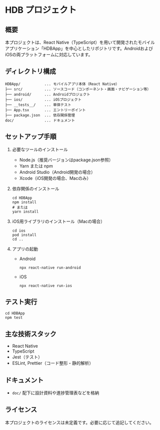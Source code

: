 # HDB プロジェクト

## 概要
本プロジェクトは、React Native（TypeScript）を用いて開発されたモバイルアプリケーション「HDBApp」を中心としたリポジトリです。AndroidおよびiOSの両プラットフォームに対応しています。

## ディレクトリ構成
```
HDBApp/           ... モバイルアプリ本体（React Native）
├── src/          ... ソースコード（コンポーネント・画面・ナビゲーション等）
├── android/      ... Androidプロジェクト
├── ios/          ... iOSプロジェクト
├── __tests__/    ... 単体テスト
├── App.tsx       ... エントリーポイント
├── package.json  ... 依存関係管理
doc/              ... ドキュメント
```

## セットアップ手順

1. 必要なツールのインストール  
   - Node.js（推奨バージョンはpackage.json参照）
   - Yarn または npm
   - Android Studio（Android開発の場合）
   - Xcode（iOS開発の場合、Macのみ）

2. 依存関係のインストール
   ```
   cd HDBApp
   npm install
   # または
   yarn install
   ```

3. iOS用ライブラリのインストール（Macの場合）
   ```
   cd ios
   pod install
   cd ..
   ```

4. アプリの起動
   - Android
     ```
     npx react-native run-android
     ```
   - iOS
     ```
     npx react-native run-ios
     ```

## テスト実行
```
cd HDBApp
npm test
```

## 主な技術スタック
- React Native
- TypeScript
- Jest（テスト）
- ESLint, Prettier（コード整形・静的解析）

## ドキュメント
- `doc/` 配下に設計資料や進捗管理表などを格納

## ライセンス
本プロジェクトのライセンスは未定義です。必要に応じて追記してください。